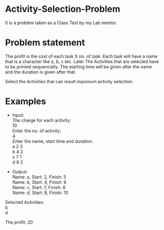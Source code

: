# Activity-Selection-Problem
It is a problem taken as a Class Test by my Lab mentor.  

# Problem statement  
The profit is the cost of each task X no. of task. 
Each task will have a name that is a character like a, b, c etc. Later The Activities that are selected have to be printed sequencially.
The starting time will be given after the name and the duration is given after that.

Select the Activities that can result maximum activity selection.

# Examples

* Input:  
The charge for each activity:  
10  
Enter the no. of activity:  
4  
Enter the name, start time and duration:  
a 2 3  
b 4 2  
c 7 1  
d 8 2  

* Output:  
Name: a, Start: 2, Finish: 5  
Name: b, Start: 4, Finish: 6  
Name: c, Start: 7, Finish: 8  
Name: d, Start: 8, Finish: 10  

Selected Activities:  
b   
d   
  
The profit: 20  
